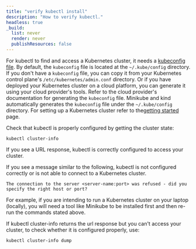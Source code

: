 ```yaml
---
title: "verify kubectl install"
description: "How to verify kubectl."
headless: true
_build:
  list: never
  render: never
  publishResources: false
---
```


For kubectl to find and access a Kubernetes cluster, it needs a
[kubeconfig file](/docs/concepts/configuration/organize-cluster-access-kubeconfig/).
By default, the `kubeconfig` file is located at the `~/.kube/config` directory. If you
don't have a `kubeconfig` file, you can copy it from your Kubernetes control plane's
`/etc/kubernetes/admin.conf` directory. Or if you have deployed your Kubernetes cluster
on a cloud platform, you can generate it using your cloud provider's tools. Refer to
the cloud provider's documentation for generating the `kubeconfig` file. Minikube and
kind automatically generates the `kubeconfig` file under the `~/.kube/config` directory.
For setting up a Kubernetes cluster refer to the[getting started](/docs/setup) page.

Check that kubectl is properly configured by getting the cluster state:

```shell
kubectl cluster-info
```

If you see a URL response, kubectl is correctly configured to access your cluster.

If you see a message similar to the following, kubectl is not configured correctly or is not able to connect to a Kubernetes cluster.

```
The connection to the server <server-name:port> was refused - did you specify the right host or port?
```

For example, if you are intending to run a Kubernetes cluster on your laptop (locally), you will need a tool like Minikube to be installed first and then re-run the commands stated above.

If kubectl cluster-info returns the url response but you can't access your cluster, to check whether it is configured properly, use:

```shell
kubectl cluster-info dump
```